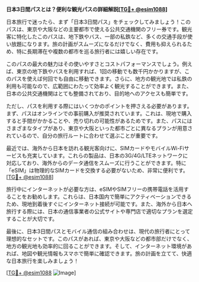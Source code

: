 **日本3日間パスとは？便利な観光パスの詳細解説[[TG💪+ @esim1088](https://t.me/s/esim1088)]**

日本旅行で迷ったら、まず「日本3日間パス」をチェックしてみましょう！このパスは、東京や大阪などの主要都市で使える公共交通機関のフリー券です。観光客に特化したこのパスは、地下鉄やバス、一部の私鉄など、多くの交通手段が使い放題になります。旅の計画がスムーズになるだけでなく、費用も抑えられるため、特に長期滞在や複数の都市を巡る旅行者には嬉しい存在です。

このパスの最大の魅力はその使いやすさとコストパフォーマンスでしょう。例えば、東京の地下鉄やバスを利用すれば、1回の移動でも数千円かかりますが、このパスを使えば何回でも自由に移動できます。さらに、地方の観光地では私鉄の利用も可能なので、広範囲にわたって効率よく観光することができます。また、日本の公共交通機関はとても整備されており、目的地へのアクセスも簡単です。

ただし、パスを利用する際にはいくつかのポイントを押さえる必要があります。まず、パスはオンラインでの事前購入が推奨されています。これは、現地で購入すると手間がかかることや、売り切れの可能性があるためです。また、パスにはさまざまなタイプがあり、東京や大阪といった都市ごとに異なるプランが用意されているので、自分の旅行ルートに合わせて選ぶことが重要です。

最近では、海外から日本を訪れる観光客向けに、SIMカードやモバイルWi-Fiサービスも充実しています。これらの製品は、日本の3G/4G/LTEネットワークに対応しており、海外からのデータ通信をスムーズに行うことができます。特に「eSIM」は物理的なSIMカードを交換する必要がないため、非常に便利です。[[TG💪+ @esim1088](https://t.me/s/esim1088)]

旅行中にインターネットが必要な方は、eSIMやSIMフリーの携帯電話を活用することをお勧めします。これらは、日本国内で簡単にアクティベーションできるため、現地到着後すぐにインターネット接続が可能です。また、海外から日本へ旅行する際には、日本の通信事業者の公式サイトや専門店で適切なプランを選定することが大切です。

最後に、日本3日間パスとモバイル通信の組み合わせは、現代の旅行者にとって理想的なセットです。このパスがあれば、東京や大阪などの都市部だけでなく、地方の観光地も効率的に回ることができます。そして、インターネット環境があれば、地図や観光情報もスマホで簡単に確認できます。旅の計画を立てて、快適な日本旅行を楽しみましょう！

[[TG💪+ @esim1088](https://t.me/s/esim1088) ![Image](https://i.postimg.cc/Y0z9fWf4/image.png)]